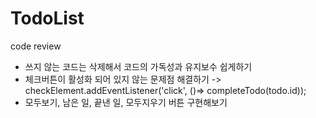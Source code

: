 # TodoList

code review
- 쓰지 않는 코드는 삭제해서 코드의 가독성과 유지보수 쉽게하기
- 체크버튼이 활성화 되어 있지 않는 문제점 해결하기 -> checkElement.addEventListener('click', ()=> completeTodo(todo.id));
- 모두보기, 남은 일, 끝낸 일, 모두지우기 버튼 구현해보기
